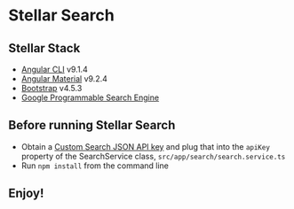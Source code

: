 # Stellar Search

## Stellar Stack

- [Angular CLI](https://github.com/angular/angular-cli) v9.1.4
- [Angular Material](https://material.angular.io/) v9.2.4
- [Bootstrap](https://getbootstrap.com/docs/4.5) v4.5.3
- [Google Programmable Search Engine](https://developers.google.com/custom-search)

## Before running Stellar Search

- Obtain a [Custom Search JSON API key](https://developers.google.com/custom-search/v1/overview#api_key) and plug that into the `apiKey` property of the SearchService class, `src/app/search/search.service.ts`
- Run `npm install` from the command line

## Enjoy!
